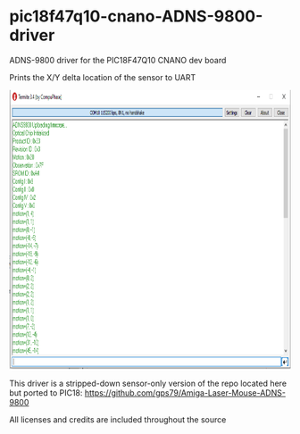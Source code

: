 # pic18f47q10-cnano-ADNS-9800-driver
ADNS-9800 driver for the PIC18F47Q10 CNANO dev board

Prints the X/Y delta location of the sensor to UART

<p align="center">
  <img src="/img/STDIO.PNG" height="500" width="800"/>
</p>

This driver is a stripped-down sensor-only version of the repo located here but ported to PIC18:
https://github.com/gps79/Amiga-Laser-Mouse-ADNS-9800

All licenses and credits are included throughout the source
